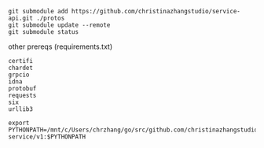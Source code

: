 


```
git submodule add https://github.com/christinazhangstudio/service-api.git ./protos
git submodule update --remote
git submodule status
```

other prereqs (requirements.txt)
```
certifi
chardet
grpcio
idna
protobuf
requests
six
urllib3
```
```
export PYTHONPATH=/mnt/c/Users/chrzhang/go/src/github.com/christinazhangstudio/service/protos/proto/src/python/czorg/abc-service/v1:$PYTHONPATH
```
